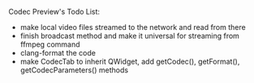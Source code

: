 Codec Preview's Todo List:

* make local video files streamed to the network and read from there
* finish broadcast method and make it universal for streaming from ffmpeg command
* clang-format the code
* make CodecTab to inherit QWidget, add getCodec(), getFormat(), getCodecParameters() methods